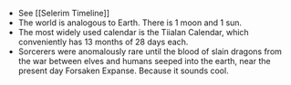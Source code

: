- See [[Selerim Timeline]]
- The world is analogous to Earth. There is 1 moon and 1 sun.
- The most widely used calendar is the Tiialan Calendar, which conveniently has 13 months of 28 days each.
- Sorcerers were anomalously rare until the blood of slain dragons from the war between elves and humans seeped into the earth, near the present day Forsaken Expanse. Because it sounds cool.